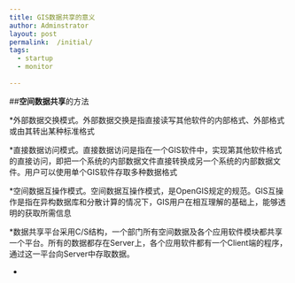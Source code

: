 ```yaml
---
title: GIS数据共享的意义
author: Adminstrator
layout: post
permalink:  /initial/
tags:
  - startup
  - monitor
  
---
```



##**空间数据共享**的方法


*外部数据交换模式。外部数据交换是指直接读写其他软件的内部格式、外部格式或由其转出某种标准格式

*直接数据访问模式。直接数据访问是指在一个GIS软件中，实现第其他软件格式的直接访问，即把一个系统的内部数据文件直接转换成另一个系统的内部数据文件。用户可以使用单个GIS软件存取多种数据格式

*空间数据互操作模式。空间数据互操作模式，是OpenGIS规定的规范。GIS互操作是指在异构数据库和分散计算的情况下，GIS用户在相互理解的基础上，能够透明的获取所需信息

*数据共享平台采用C/S结构，一个部门所有空间数据及各个应用软件模块都共享一个平台。所有的数据都存在Server上，各个应用软件都有一个Client端的程序，通过这一平台向Server中存取数据。

*

